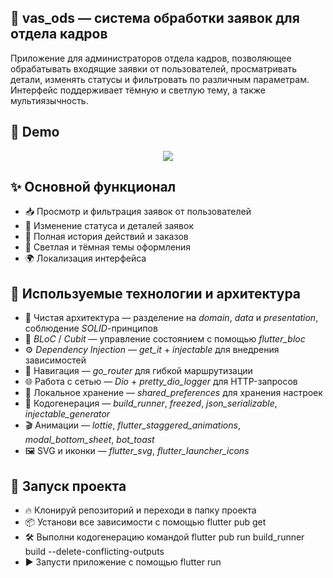 ## 📄 vas_ods — система обработки заявок для отдела кадров

Приложение для администраторов отдела кадров, позволяющее обрабатывать входящие заявки от пользователей, просматривать детали, изменять статусы и   фильтровать по различным параметрам. Интерфейс поддерживает тёмную и светлую тему, а также мультиязычность.

## 📱 Demo
<p align="center"> <img src="assets/demo/demo.gif" heigh="450" /> </p>


## ✨ Основной функционал

- 📥 Просмотр и фильтрация заявок от пользователей  
- 🔄 Изменение статуса и деталей заявок  
- 🧾 Полная история действий и заказов  
- 🎨 Светлая и тёмная темы оформления  
- 🌍 Локализация интерфейса  

## 🧠 Используемые технологии и архитектура

- 🧩 Чистая архитектура — разделение на *domain*, *data* и *presentation*, соблюдение *SOLID*-принципов  
- 🧠 *BLoC* / *Cubit* — управление состоянием с помощью *flutter_bloc*  
- ⚙️ *Dependency Injection* — *get_it* + *injectable* для внедрения зависимостей  
- 🔁 Навигация — *go_router* для гибкой маршрутизации  
- 🌐 Работа с сетью — *Dio* + *pretty_dio_logger* для HTTP-запросов  
- 💾 Локальное хранение — *shared_preferences* для хранения настроек  
- 🧙 Кодогенерация — *build_runner*, *freezed*, *json_serializable*, *injectable_generator*  
- 🎬 Анимации — *lottie*, *flutter_staggered_animations*, *modal_bottom_sheet*, *bot_toast*  
- 🖼 SVG и иконки — *flutter_svg*, *flutter_launcher_icons*

## 🚀 Запуск проекта

- 🔥 Клонируй репозиторий и переходи в папку проекта
- 📦 Установи все зависимости с помощью flutter pub get
- 🛠 Выполни кодогенерацию командой flutter pub run build_runner build --delete-conflicting-outputs
- ▶️ Запусти приложение с помощью flutter run

